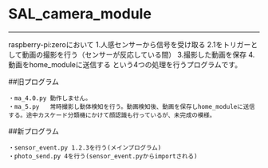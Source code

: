 # SAL_camera_module
***
raspberry-pi:zeroにおいて
1.人感センサーから信号を受け取る
2.1をトリガーとして動画の撮影を行う（センサーが反応している間）
3.撮影した動画を保存
4.動画をhome_moduleに送信する
という4つの処理を行うプログラムです。

##旧プログラム
```
・ma_4.0.py 動作しません。
・ma_5.py   常時撮影し動体検知を行う。動画検知後、動画を保存しhome_moduleに送信する。途中カスケード分類機にかけて顔認識も行っているが、未完成の模様。
```
##新プログラム
```
・sensor_event.py 1.2.3を行う(メインプログラム)
・photo_send.py 4を行う(sensor_event.pyからimportされる)
```
